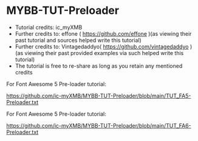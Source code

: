 # MYBB-TUT-Preloader

* Tutorial credits: ic_myXMB 
* Further credits to: effone ( https://github.com/effone )(as viewing their past tutorial and sources helped write this tutorial)
* Further credits to: Vintagedaddyo( https://github.com/vintagedaddyo ) (as viewing their past provided examples via such helped write this tutorial)
* The tutorial is free to re-share as long as you retain any mentioned credits

For Font Awesome 5 Pre-loader tutorial:

https://github.com/ic-myXMB/MYBB-TUT-Preloader/blob/main/TUT_FA5-Preloader.txt

For Font Awesome 5 Pre-loader tutorial:

https://github.com/ic-myXMB/MYBB-TUT-Preloader/blob/main/TUT_FA6-Preloader.txt